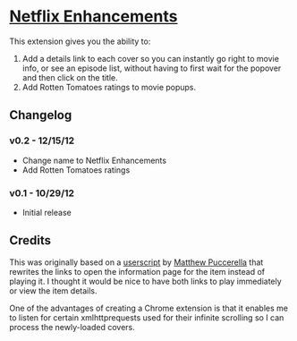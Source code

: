 # [Netflix Enhancements](https://chrome.google.com/webstore/detail/netflix-enhancements/glefmeoggphbdgeddmnmhfejpiipcmlf)

This extension gives you the ability to:

1. Add a details link to each cover so you can instantly go right to movie info, or see an episode list, without having to first wait for the popover and then click on the title.
2. Add Rotten Tomatoes ratings to movie popups.

## Changelog

### v0.2 - 12/15/12 ###

- Change name to Netflix Enhancements
- Add Rotten Tomatoes ratings

### v0.1 - 10/29/12 ###

- Initial release

## Credits

This was originally based on a [userscript](http://userscripts.org/scripts/show/142921) by [Matthew Puccerella](https://github.com/matthewpucc/FTFY) that rewrites the links to open the information page for the item instead of playing it. I thought it would be nice to have both links to play immediately or view the item details.

One of the advantages of creating a Chrome extension is that it enables me to listen for certain xmlhttprequests used for their infinite scrolling so I can process the newly-loaded covers.